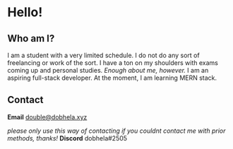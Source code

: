 # Hello!

## Who am I?
I am a student with a very limited schedule. I do not do any sort of freelancing or work of the sort. I have a ton on my shoulders with exams coming up and personal studies. *Enough about me, however.*
I am an aspiring full-stack developer. At the moment, I am learning MERN stack.

## Contact
**Email**
double@dobhela.xyz

*please only use this way of contacting if you couldnt contact me with prior methods, thanks!*
**Discord** dobhela#2505
